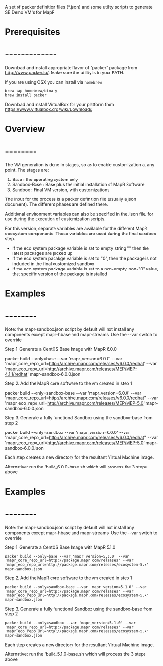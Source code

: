 A set of packer definition files (*.json) and some utility scripts to generate SE Demo VM's for MapR


#	Prerequisites 
#	-------------

Download and install appropriate flavor of "packer" package 
from http://www.packer.io/.   Make sure the utility is in your PATH.

If you are using OSX you can install via `homebrew`

    brew tap homebrew/binary
    brew install packer

Download and install VirtualBox for your platform from  
https://www.virtualbox.org/wiki/Downloads


#	Overview
#	--------

The VM generation is done in stages, so as to enable customization
at any point.   The stages are:

  1. Base : the operating system only
  2. Sandbox-Base : Base plus the initial installation of MapR Software
  3. Sandbox : Final VM version, with customizations

The input for the process is a packer definition file (usually a
json document).  The different phases are defined there.

Additional environment variables can also be specified in the .json 
file, for use during the execution of customization scripts.

For this version, separate variables are available for the different
MapR ecosystem components.  These variables are used during the
final sandbox step.

  * If the eco system package variable is set to empty string "" 
    then the latest packages are picked up
  * If the eco system pacakge variable is set to "0",  then the package 
    is not included in the final customized sandbox
  * If the eco system package variable is set to a non-empty, 
    non-"0" value, that specific version of the package is installed

#	Examples
#	--------
Note: the mapr-sandbox.json script by default will not install any components except mapr-hbase and mapr-streams.  Use the --var switch to override

Step 1. Generate a CentOS Base Image with MapR 6.0.0 

packer build --only=base --var 'mapr_version=6.0.0' --var 'mapr_core_repo_url=http://archive.mapr.com/releases/v6.0.0/redhat' --var 'mapr_eco_repo_url=http://archive.mapr.com/releases/MEP/MEP-4.1.1/redhat' mapr-sandbox-6.0.0.json

Step 2. Add the MapR core software to the vm created in step 1  

packer build --only=sandbox-base --var 'mapr_version=6.0.0' --var 'mapr_core_repo_url=http://archive.mapr.com/releases/v6.0.0/redhat'' --var 'mapr_eco_repo_url=http://archive.mapr.com/releases/MEP/MEP-5.0' mapr-sandbox-6.0.0.json

Step 3. Generate a fully functional Sandbox using the sandbox-base from step 2  
  
packer build --only=sandbox --var 'mapr_version=6.0.0' --var 'mapr_core_repo_url=http://archive.mapr.com/releases/v6.0.0/redhat'' --var 'mapr_eco_repo_url=http://archive.mapr.com/releases/MEP/MEP-5.0' mapr-sandbox-6.0.0.json

Each step creates a new directory for the resultant Virtual Machine image.

Alternative:
run the 'build_6.0.0-base.sh which will process the 3 steps above


#	Examples
#	--------
Note: the mapr-sandbox.json script by default will not install any components except mapr-hbase and mapr-streams.  Use the --var switch to override

Step 1. Generate a CentOS Base Image with MapR 5.1.0 
  
`packer build --only=base --var 'mapr_version=5.1.0' --var 'mapr_core_repo_url=http://package.mapr.com/releases' --var 'mapr_eco_repo_url=http://package.mapr.com/releases/ecosystem-5.x' mapr-sandbox.json`

Step 2. Add the MapR core software to the vm created in step 1  
  
`packer build --only=sandbox-base --var 'mapr_version=5.1.0' --var 'mapr_core_repo_url=http://package.mapr.com/releases' --var 'mapr_eco_repo_url=http://package.mapr.com/releases/ecosystem-5.x' mapr-sandbox.json`

Step 3. Generate a fully functional Sandbox using the sandbox-base from step 2  
  
`packer build --only=sandbox --var 'mapr_version=5.1.0' --var 'mapr_core_repo_url=http://package.mapr.com/releases' --var 'mapr_eco_repo_url=http://package.mapr.com/releases/ecosystem-5.x' mapr-sandbox.json`

Each step creates a new directory for the resultant Virtual Machine image.

Alternative:
run the 'build_5.1.0-base.sh which will process the 3 steps above

  
